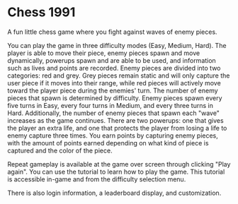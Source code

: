 # Chess 1991

A fun little chess game where you fight against waves of enemy pieces. 

You can play the game in three difficulty modes (Easy, Medium, Hard). The player is able to move their piece, enemy pieces spawn and move dynamically, powerups spawn and are able to be used, and information such as lives and points are recorded. Enemy pieces are divided into two categories: red and grey. Grey pieces remain static and will only capture the user piece if it moves into their range, while red pieces will actively move toward the player piece during the enemies' turn. The number of enemy pieces that spawn is determined by difficulty. Enemy pieces spawn every five turns in Easy, every four turns in Medium, and every three turns in Hard. Additionally, the number of enemy pieces that spawn each "wave" increases as the game continues. There are two powerups: one that gives the player an extra life, and one that protects the player from losing a life to enemy capture three times. You earn points by capturing enemy pieces, with the amount of points earned depending on what kind of piece is captured and the color of the piece. 

Repeat gameplay is available at the game over screen through clicking "Play again". You can use the tutorial to learn how to play the game. This tutorial is accessible in-game and from the difficulty selection menu. 

There is also login information, a leaderboard display, and customization.

